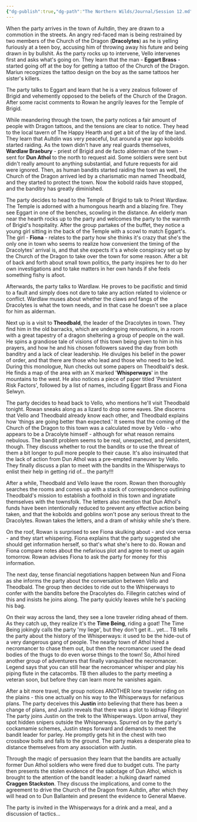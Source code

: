 ```yaml
---
{"dg-publish":true,"dg-path":"The Northern Wilds/Journal/Session 12.md","permalink":"/the-northern-wilds/journal/session-12/","tags":["TTRPG/Campaigns/Northern-Wilds","Journal"]}
---
```


When the party arrives in the town of Aultdin, they are drawn to a commotion in the streets. An angry red-faced man is being restrained by two members of the Church of the Dragon (**Dracolytes**) as he is yelling furiously at a teen boy, accusing him of throwing away his future and being drawn in by bullshit. As the party rocks up to intervene, Vello intervenes first and asks what's going on. They learn that the man - **Eggart Brass** - started going off at the boy for getting a tattoo of the Church of the Dragon. Mariun recognizes the tattoo design on the boy as the same tattoos her sister's killers. 

The party talks to Eggart and learn that he is a very zealous follower of Brigid and vehemently opposed to the beliefs of the Church of the Dragon. After some racist comments to Rowan he angrily leaves for the Temple of Brigid.

While meandering through the town, the party notices a fair amount of people with Dragon tattoos, and the tensions are clear to notice. They head to the local tavern of The Happy Hearth and get a bit of the lay of the land. They learn that Aultdin was very peaceful, but around a year ago kobolds started raiding. As the town didn't have any real guards themselves, **Wardlaw Braebury** - priest of Brigid and de facto alderman of the town - sent for **Dun Athol** to the north to request aid. Some soldiers were sent but didn't really amount to anything substantial, and future requests for aid were ignored. Then, as human bandits started raiding the town as well, the Church of the Dragon arrived led by a charismatic man named Theodbald, and they started to protect the town. Now the kobold raids have stopped, and the banditry has greatly diminished. 

The party decides to head to the Temple of Brigid to talk to Priest Wardlaw. The Temple is adorned with a humongous hearth and a blazing fire. They see Eggart in one of the benches, scowling in the distance. An elderly man near the hearth rocks up to the party and welcomes the party to the warmth of Brigid's hospitality. After the group partakes of the buffet, they notice a young girl sitting in the back of the Temple with a scowl to match Eggart's. The girl - **Fiona** - relates to the party how she thinks it's crazy that she's the only one in town who seems to realize how convenient the timing of the Dracolytes' arrival is, and that she expects it's a whole conspiracy set up by the Church of the Dragon to take over the town for some reason. After a bit of back and forth about small town politics, the party inspires her to do her own investigations and to take matters in her own hands if she feels something fishy is afoot.

Afterwards, the party talks to Wardlaw. He proves to be pacifistic and timid to a fault and simply does not dare to take any action related to violence or conflict. Wardlaw muses about whether the claws and fangs of the Dracolytes is what the town needs, and in that case he doesn't see a place for him as alderman.

Next up is a visit to **Theodbald**, the leader of the Dracolytes in town. They find him in the old barracks, which are undergoing renovations, in a room with a great tapestry of a dragon sheltering a group of people on the wall. He spins a grandiose tale of visions of this town being given to him in his prayers, and how he and his chosen followers saved the day from both banditry and a lack of clear leadership. He divulges his belief in the power of order, and that there are those who lead and those who need to be led. During this monologue, Nun checks out some papers on Theodbald's desk. He finds a map of the area with an X marked '**Whisperways**' in the mountains to the west. He also notices a piece of paper titled 'Persistent Risk Factors', followed by a list of names, including Eggart Brass and Fiona Selwyn. 

The party decides to head back to Vello, who mentions he'll visit Theodbald tonight. Rowan sneaks along as a lizard to drop some eaves. She discerns that Vello and Theodbald already know each other, and Theodbald explains how 'things are going better than expected.' It seems that the coming of the Church of the Dragon to this town was a calculated move by Vello - who appears to be a Dracolyte himself - although for what reason remains nebulous. The bandit problem seems to be real, unexpected, and persistent, though. They discuss whether to rout the bandits or to use the threat of them a bit longer to pull more people to their cause. It's also insinuated that the lack of action from Dun Athol was a pre-empted maneuver by Vello. They finally discuss a plan to meet with the bandits in the Whisperways to enlist their help in getting rid of... the party!!!

After a while, Theodbald and Vello leave the room. Rowan then thoroughly searches the rooms and comes up with a stack of correspondence outlining Theodbald's mission to establish a foothold in this town and ingratiate themselves with the townsfolk. The letters also mention that Dun Athol's funds have been intentionally reduced to prevent any effective action being taken, and that the kobolds and goblins won't pose any serious threat to the Dracolytes. Rowan takes the letters, and a dram of whisky while she's there.

On the roof, Rowan is surprised to see Fiona skulking about - and vice versa - and they start whispering. Fiona explains that the party suggested she should get information herself, so that's what she's here to do. Rowan and Fiona compare notes about the nefarious plot and agree to meet up again tomorrow. Rowan advises Fiona to ask the party for money for this information.

The next day, tense financial negotiations happen between Nun and Fiona as she informs the party about the conversation between Vello and Theodbald. The group then decides to ride out to the Whisperways to confer with the bandits before the Dracolytes do. Fillegrin catches wind of this and insists he joins along. The party quickly leaves while he's packing his bag. 

On their way across the land, they see a lone traveler riding ahead of them. As they catch up, they realize it's the **Time Being**, riding a goat! The Time Being jokingly calls the party 'my liege', but they don't get it... yet...
TB tells the party about the history of the Whisperways: it used to be the hide-out of a very dangerous gang of people. The nearby town of Athol hired a necromancer to chase them out, but then the necromancer used the dead bodies of the thugs to do even worse things to the town! So, Athol hired another group of adventurers that finally vanquished the necromancer. Legend says that you can still hear the necromancer whisper and play his piping flute in the catacombs. TB then alludes to the party meeting a veteran soon, but before they can learn more he vanishes again.

After a bit more travel, the group notices ANOTHER lone traveler riding on the plains - this one actually on his way to the Whisperways for nefarious plans. The party deceives this **Justin** into believing that there has been a change of plans, and Justin reveals that there was a plot to kidnap Fillegrin! The party joins Justin on the trek to the Whisperways. Upon arrival, they spot hidden snipers outside the Whisperways. Spurred on by the party's cockamamie schemes, Justin steps forward and demands to meet the bandit leader for parley. He promptly gets hit in the chest with two crossbow bolts and falls to the ground. The party makes a desperate plea to distance themselves from any association with Justin. 

Through the magic of persuasion they learn that the bandits are actually former Dun Athol soldiers who were fired due to budget cuts. The party then presents the stolen evidence of the sabotage of Dun Athol, which is brought to the attention of the bandit leader: a hulking dwarf named **Craggen Stackston**. They discuss the implications, and come to the agreement to drive the Church of the Dragon from Aultdin, after which they will head on to Dun Ballantein and present the evidence to General Maeve.

The party is invited in the Whisperways for a drink and a meal, and a discussion of tactics...

